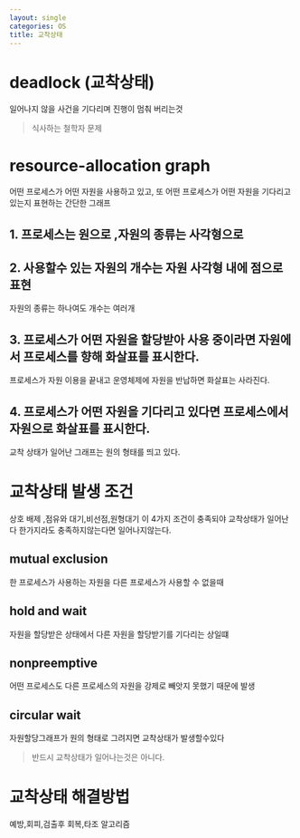 ```yaml
---
layout: single
categories: OS
title: 교착상태
---
```

# deadlock (교착상태)
일어나지 않을 사건을 기다리며 진행이 멈춰 버리는것
> 식사하는 철학자 문제

# resource-allocation graph
어떤 프로세스가 어떤 자원을 사용하고 있고, 또 어떤 프로세스가 어떤 자원을 기다리고 있는지 표현하는 간단한 그래프
## 1. 프로세스는 원으로 ,자원의 종류는 사각형으로
## 2. 사용할수 있는 자원의 개수는 자원 사각형 내에 점으로 표현
자원의 종류는 하나여도 개수는 여러개
## 3. 프로세스가 어떤 자원을 할당받아 사용 중이라면 자원에서 프로세스를 향해 화살표를 표시한다.
프로세스가 자원 이용을 끝내고 운영체제에 자원을 반납하면 화살표는 사라진다.
## 4. 프로세스가 어떤 자원을 기다리고 있다면 프로세스에서 자원으로 화살표를 표시한다.


교착 상태가 일어난 그래프는 원의 형태를 띄고 있다.

# 교착상태 발생 조건
상호 배제 ,점유와 대기,비선점,원형대기 이 4가지 조건이 충족되야 교착상태가 일어난다 한가지라도 충족하지않는다면 일어나지않는다.

## mutual exclusion
한 프로세스가 사용하는 자원을 다른 프로세스가 사용할 수 없을때
## hold and wait
자원을 할당받은 상태에서 다른 자원을 할당받기를 기다리는 상일떄
## nonpreemptive
어떤 프로세스도 다른 프로세스의 자원을 강제로 빼앗지 못했기 때문에 발생
## circular wait
자원할당그래프가 원의 형태로 그려지면 교착상태가 발생할수있다
> 반드시 교착상태가 일어나는것은 아니다.

# 교착상태 해결방법
예방,회피,검출후 회복,타조 알고리즘


